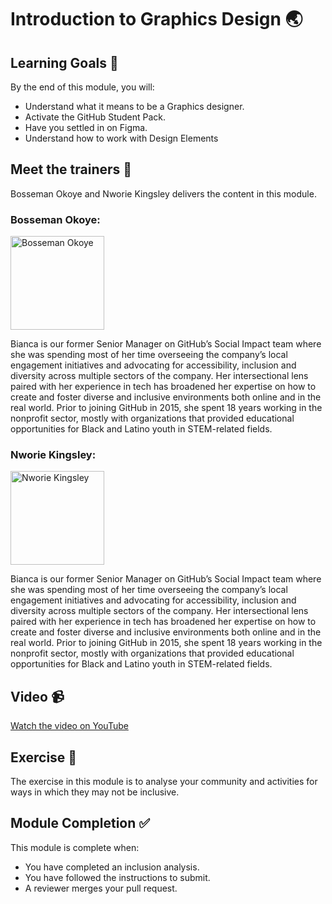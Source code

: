 # Introduction to Graphics Design 🌏

## Learning Goals 🥅

By the end of this module, you will:
-   Understand what it means to be a Graphics designer.
-   Activate the GitHub Student Pack.
-   Have you settled in on Figma.
-   Understand how to work with Design Elements

## Meet the trainers 🍎

Bosseman Okoye and Nworie Kingsley delivers the content in this module.


### Bosseman Okoye:  
<img src="https://user-images.githubusercontent.com/55883854/153741905-942478cc-b7a4-451e-987f-f5751d46056a.jpg" title="Bosseman Okoye" width="150"></img>

Bianca is our former Senior Manager on GitHub’s Social Impact team where she was spending most of her time overseeing the company’s local engagement initiatives and advocating for accessibility, inclusion and diversity across multiple sectors of the company. Her intersectional lens paired with her experience in tech has broadened her expertise on how to create and foster diverse and inclusive environments both online and in the real world. Prior to joining GitHub in 2015, she spent 18 years working in the nonprofit sector, mostly with organizations that provided educational opportunities for Black and Latino youth in STEM-related fields.

### Nworie Kingsley:  
<img src="https://user-images.githubusercontent.com/55883854/153741632-f3ec9538-fdba-4737-ab1e-d95106986d1c.jpg" href="https://github.com/nworiekingslee" title="Nworie Kingsley" width="150"></img>

Bianca is our former Senior Manager on GitHub’s Social Impact team where she was spending most of her time overseeing the company’s local engagement initiatives and advocating for accessibility, inclusion and diversity across multiple sectors of the company. Her intersectional lens paired with her experience in tech has broadened her expertise on how to create and foster diverse and inclusive environments both online and in the real world. Prior to joining GitHub in 2015, she spent 18 years working in the nonprofit sector, mostly with organizations that provided educational opportunities for Black and Latino youth in STEM-related fields.

## Video 📹

[Watch the video on YouTube](https://www.youtube.com/watch?v=dKS7c9LiCWE&list=PLIRjfNq867bcqbF_DVi7iTDnc8JoWNPVT&index=2)

## Exercise 📝

The exercise in this module is to analyse your community and activities for ways in which they may not be inclusive. 

## Module Completion ✅

This module is complete when:
-   You have completed an inclusion analysis.
-   You have followed the instructions to submit.
-   A reviewer merges your pull request.

